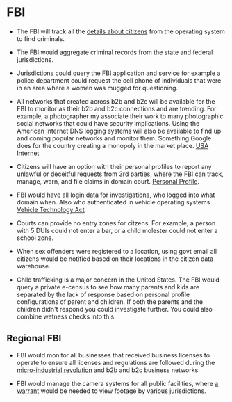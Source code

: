 # FBI

- The FBI will track all the [details about citizens](./citizen-tracking-database/) from the operating system to find criminals.

- The FBI would aggregate criminal records from the state and federal jurisdictions.

- Jurisdictions could query the FBI application and service for example a police department could request the cell phone of individuals that were in an area where a women was mugged for questioning.

- All networks that created across b2b and b2c will be available for the FBI to monitor as their b2b and b2c connections and are trending. For example, a photographer my associate their work to many photographic social networks that could have security implications. Using the American Internet DNS logging systems will also be available to find up and coming popular networks and monitor them. Something Google does for the country creating a monopoly in the market place. [USA Internet](/USA-Internet/)

- Citizens will have an option with their personal profiles to report any unlawful or deceitful requests from 3rd parties, where the FBI can track, manage, warn, and file claims in domain court. [Personal Profile](/grants/personal-profile/).

- FBI would have all login data for investigations, who logged into what domain when. Also who authenticated in vehicle operating systems [Vehicle Technology Act](/vehicle-technology-act/)

- Courts can provide no entry zones for citzens. For example, a person with 5 DUIs could not enter a bar, or a child molester could not enter a school zone.

- When sex offenders were registered to a location, using govt email all citizens would be notified based on their locations in
  the citizen data warehouse.

- Child trafficking is a major concern in the United States. The FBI would query a private e-census to see how many parents and kids are separated by the lack of response based on personal profile configurations of parent and children. If both the parents and the children didn't respond you could investigate further. You could also combine wetness checks into this.

## Regional FBI

- FBI would monitor all businesses that received business licenses to operate to ensure all licenses and regulations are followed during the [micro-industrial revolution](/grants/micro-industrial-revolution/) and b2b and b2c business networks.

- FBI would manage the camera systems for all public facilities, where [a warrant](/warrant-gov/) would be needed to view footage by various jurisdictions.
